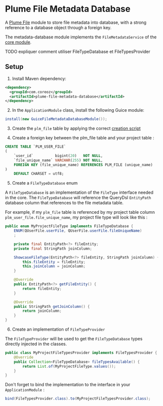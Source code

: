 Plume File Metadata Database
===========================

A [Plume File](../) module to store file metadata into database, with a strong reference to a database object through a foreign key.

The metadata-database module implements the `FileMetadataService` of the [core module](../plume-file-core). 

TODO expliquer comment utiliser FileTypeDatabase et FileTypesProvider 

Setup
-----
1. Install Maven dependency:
```xml
<dependency>
  <groupId>com.coreoz</groupId>
  <artifactId>plume-file-metadata-database</artifactId>
</dependency>
```
2. In the `ApplicationModule` class, install the following Guice module:
```java
install(new GuiceFileMetadataDatabaseModule());
```

3. Create the `plm_file` table by applying the correct [creation script](sql/)

4. Create a foreign key between the plm_file table and your project table :
```sql
CREATE TABLE `PLM_USER_FILE`
(
    `user_id`          bigint(20)   NOT NULL,
    `file_unique_name` VARCHAR(255) NOT NULL,
    FOREIGN KEY (file_unique_name) REFERENCES PLM_FILE (unique_name)
)
    DEFAULT CHARSET = utf8;
```

5. Create a `FileTypeDatabase` enum

A `FileTypeDatabase` is an implementation of the `FileType` interface needed in the core.
The `FileTypeDatabase` will reference the QueryDsl `EntityPath` database column that references to the file metadata table.

For example, if my `plm_file` table is referenced by my project table column `plm_user_file.file_unique_name`,
my project file type will look like this :

```java
public enum MyProjectFileType implements FileTypeDatabase {
    ENUM(QUserFile.userFile, QUserFile.userFile.fileUniqueName)
    ;

    private final EntityPath<?> fileEntity;
    private final StringPath joinColumn;

    ShowcaseFileType(EntityPath<?> fileEntity, StringPath joinColumn) {
        this.fileEntity = fileEntity;
        this.joinColumn = joinColumn;
    }

    @Override
    public EntityPath<?> getFileEntity() {
        return fileEntity;
    }

    @Override
    public StringPath getJoinColumn() {
        return joinColumn;
    }
}
```

6. Create an implementation of `FileTypeProvider`

The `FileTypeProvider` will be used to get the `FileTypeDatabase` types directly injected in the classes.
```java 
public class MyProjectFileTypesProvider implements FileTypesProvider {
    @Override
    public Collection<FileTypeDatabase> fileTypesAvailable() {
        return List.of(MyProjectFileType.values());
    }
}
```

Don't forget to bind the implementation to the interface in your `ApplicationModule` :
```java
bind(FileTypesProvider.class).to(MyProjectFileTypesProvider.class);
```



